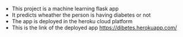 * This project is a machine learning flask app
* It predicts wheather the person is having diabetes or not
* The app is deployed in the heroku cloud platform
* This is the link of the deployed app https://dibetes.herokuapp.com/
